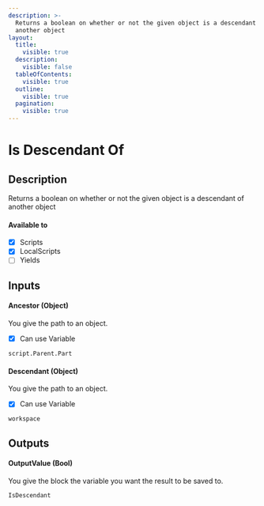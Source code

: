 ```yaml
---
description: >-
  Returns a boolean on whether or not the given object is a descendant of
  another object
layout:
  title:
    visible: true
  description:
    visible: false
  tableOfContents:
    visible: true
  outline:
    visible: true
  pagination:
    visible: true
---
```


# Is Descendant Of

## Description

Returns a boolean on whether or not the given object is a descendant of another object

#### Available to

* [x] Scripts
* [x] LocalScripts
* [ ] Yields

## Inputs

#### Ancestor (Object)

You give the path to an object.

* [x] Can use Variable

```
script.Parent.Part
```

#### Descendant (Object)

You give the path to an object.

* [x] Can use Variable

```
workspace
```

## Outputs

#### OutputValue (Bool)

You give the block the variable you want the result to be saved to.

```
IsDescendant
```
